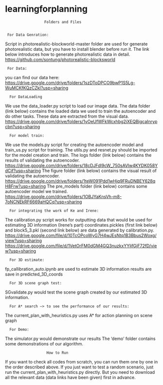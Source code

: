 # learningforplanning
                      Folders and Files
                      

     For Data Genration:
Script in photorealistic-blockworld-master folder are used for generate photorealistic data, but you have to install blender before run it.
The link below introduces how to generate photorealistic data in detail.
       https://github.com/sontung/photorealistic-blocksworld

     For Data:
you can find our data here:    https://drive.google.com/drive/folders/1szDToDPCO9bwP1S5Lg-WuMCKfKQzCZkI?usp=sharing

      For DataLoading
We use the data_loader.py script to load our image data.
The data folder (link below) contains the loaded data we used to train the autoencoder and do other tasks. These data are extracted from the visual data.
https://drive.google.com/drive/folders/1yOeUfWFkWcxhbg2iXEQBigcaInrypcbn?usp=sharing

      For model train:

We use the models.py script for creating the autoencoder model and train_us.py script for training. The utils.py and resnet.py should be imported for the model creation and train.
The logs folder (link below) contains the results of validating the autoencoder.
      https://drive.google.com/drive/folders/18cDJFdl9cW_750sAVlw4KYDK058YdCif?usp=sharing
The figure folder (link below) contains the visual result of validating the autoencoder.
      https://drive.google.com/drive/folders/1teW091Pdd1wHjq9FRuDNBEY628qH8Frw?usp=sharing
The pre_models folder (link below) contains some autoencoder model we trained.
https://drive.google.com/drive/folders/1OBJYaKnsVh-m8-7oNCNEkRF6669aHQCq?usp=sharing

      For integrating the work of Ke and Irene:

The calibration.py script works for outputting data that would be used for estimating 3D information (Irene’s part)
coordinates.pickles (first link below) and block5_3.pkl (second link below) are data generated by calibration.py.
https://drive.google.com/file/d/10TcOPcoWyG7H4wJEsNtq1B3Bbus2Woxg/view?usp=sharing
https://drive.google.com/file/d/1VetOrFM0dGM4GQ3nuzkxYYljfGjF72fD/view?usp=sharing

      For 3D estimate:

fp_callibration_auto.ipynb are used to estimate 3D information
results are save in predicted_3D_coords

      For 3D scene graph test:

SGvalidate.py would test the scene graph created by our estimated 3D information.

      For A* search —> to see the performance of our results:

The current_plan_with_heuristics.py uses A* for action planning on scene graph

      For Demo:

The simulator.py would demonstrate our results
The ‘demo’ folder contains some demonstrations of our algorithm.


          
                       How to Run

If you want to check all codes from scratch, you can run them one by one in the order described above. If you just want to test a random scenario, just run the current_plan_with_heuristics.py  directly. But you need to download all the relevant data (data links have been given) first in advance.
